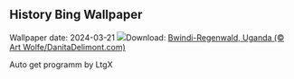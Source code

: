## History Bing Wallpaper
Wallpaper date: 2024-03-21
![](https://www.bing.com/th?id=OHR.BwindiNationalForest_DE-DE2856746941_UHD.jpg&w=1000)Download: [Bwindi-Regenwald, Uganda (© Art Wolfe/DanitaDelimont.com)](https://www.bing.com/th?id=OHR.BwindiNationalForest_DE-DE2856746941_UHD.jpg)

Auto get programm by LtgX
